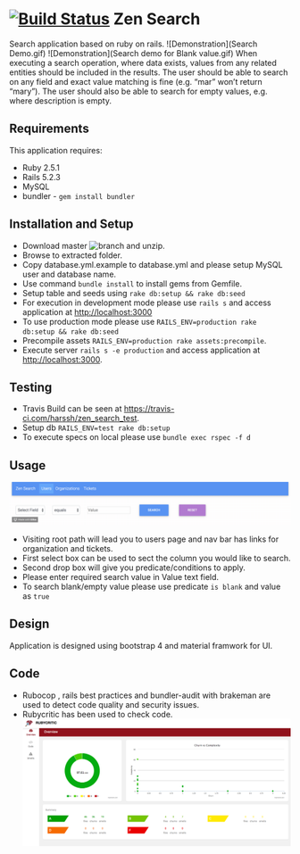 
[![Build Status](https://travis-ci.com/harssh/zen_search_test.svg?token=BVW2o4hfR7sCCYShDufF&branch=master)](https://travis-ci.com/harssh/zen_search_test)
 Zen Search
 ================
 Search application based on ruby on rails.
![Demonstration](Search Demo.gif)
![Demonstration](Search demo for Blank value.gif)
When executing a search operation, where data exists, values from any related entities should be included in the results. The user should be able to search on any field and exact value matching is fine (e.g. “mar” won’t return “mary”). The user should also be able to search for empty values, e.g. where description is empty.


## Requirements

This application requires:
- Ruby 2.5.1
- Rails 5.2.3
- MySQL
- bundler -  `gem install bundler`

## Installation and Setup
- Download master ![branch](https://github.com/harssh/zen_search_test.git) and unzip.
- Browse to extracted folder.
- Copy database.yml.example to database.yml and please setup MySQL user and database name.
- Use command `bundle install` to install gems from Gemfile.
- Setup table and seeds using `rake db:setup && rake db:seed`
- For execution in development mode please use `rails s` and access application at [http://localhost:3000](http://localhost:3000/)
- To use production mode please use `RAILS_ENV=production rake db:setup && rake db:seed`
- Precompile assets `RAILS_ENV=production rake assets:precompile`.
- Execute server `rails s -e production` and access application at [http://localhost:3000](http://localhost:3000/).

## Testing
- Travis Build can be seen at https://travis-ci.com/harssh/zen_search_test.
- Setup db `RAILS_ENV=test rake db:setup`
- To execute specs on local please use `bundle exec rspec -f d`

## Usage
![Fields](fields.gif)

- Visiting root path will lead you to users page and nav bar has links for organization and tickets.
- First select box can be used to sect the column you would like to search.
- Second drop box will give you predicate/conditions to apply.
- Please enter required search value in Value text field.
- To search blank/empty value please use predicate `is blank` and value as `true`

## Design
Application is designed using bootstrap 4 and material framwork for UI.

## Code
- Rubocop , rails best practices and bundler-audit with brakeman are used to detect code quality and security issues.
- Rubycritic has been used to check code.
![rubycritic](rubycritic.png)


